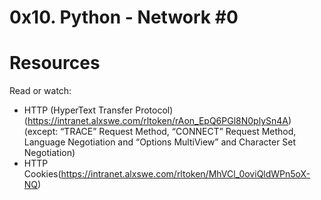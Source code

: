 # 0x10. Python - Network #0

# Resources

  Read or watch:

- HTTP (HyperText Transfer Protocol)(https://intranet.alxswe.com/rltoken/rAon_EpQ6PGl8N0plySn4A) (except: “TRACE” Request Method, “CONNECT” Request Method, Language Negotiation and “Options MultiView” and Character Set Negotiation)
- HTTP Cookies(https://intranet.alxswe.com/rltoken/MhVCl_0oviQldWPn5oX-NQ)
